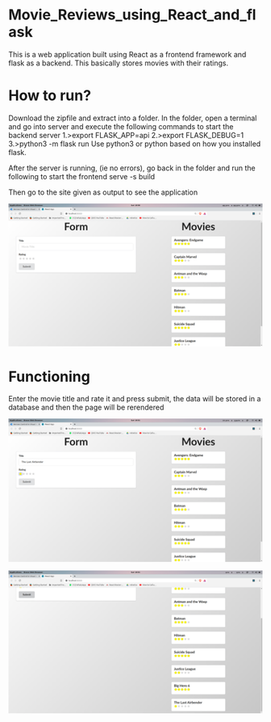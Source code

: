 # Movie_Reviews_using_React_and_flask
This is a web application built using React as a frontend framework and flask as a backend. This basically stores movies with their ratings.

# How to run?
Download the zipfile and extract into a folder.
In the folder, open a terminal and go into server and execute the following commands to start the backend server
  1.>export FLASK_APP=api
  2.>export FLASK_DEBUG=1
  3.>python3 -m flask run
 Use python3 or python based on how you installed flask.

After the server is running, (ie no errors), go back in the folder and run the following to start the frontend
  serve -s build

Then go to the site given as output to see the application

!["output"](images/1.png)


# Functioning

Enter the movie title and rate it and press submit, the data will be stored in a database and then the page will be rerendered

!['output'](images/3.png)

!['output'](images/4.png)
